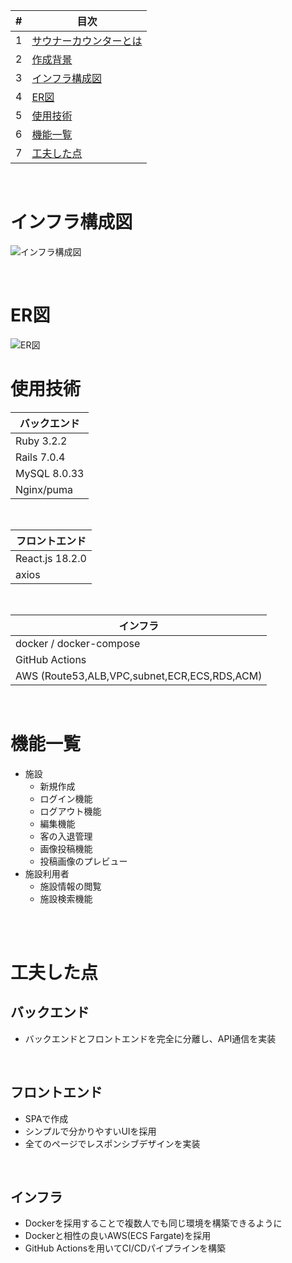 | # | 目次 |
| ---- | ---|
| 1 | [サウナーカウンターとは](#サウナーカウンターとは) |
| 2 | [作成背景](#作成背景) |
| 3 | [インフラ構成図](#インフラ構成図) |
| 4 | [ER図](#er図) |
| 5 | [使用技術](#使用技術) |
| 6 | [機能一覧](#機能一覧) |
| 7 | [工夫した点](#工夫した点) |

<br />

# インフラ構成図
![インフラ構成図](/)

<br />

# ER図
![ER図](/)

# 使用技術
| バックエンド
----|
| Ruby 3.2.2 |
| Rails 7.0.4 |
| MySQL 8.0.33|
| Nginx/puma |
<br />

| フロントエンド
----|
| React.js 18.2.0  |
| axios |
<br />


| インフラ
----|
| docker / docker-compose  |
| GitHub Actions |
| AWS (Route53,ALB,VPC,subnet,ECR,ECS,RDS,ACM) |
<br />


# 機能一覧
- 施設
  - 新規作成
  - ログイン機能
  - ログアウト機能
  - 編集機能
  - 客の入退管理
  - 画像投稿機能
  - 投稿画像のプレビュー
- 施設利用者
  - 施設情報の閲覧
  - 施設検索機能
<br />
<br />

# 工夫した点
## バックエンド
- バックエンドとフロントエンドを完全に分離し、API通信を実装

<br />

## フロントエンド
<!-- - SEOや画面描写速度を考えてSSR(universal)モードを採用 -->
- SPAで作成
- シンプルで分かりやすいUIを採用
- 全てのページでレスポンシブデザインを実装

<br />

## インフラ
- Dockerを採用することで複数人でも同じ環境を構築できるように
- Dockerと相性の良いAWS(ECS Fargate)を採用
- GitHub Actionsを用いてCI/CDパイプラインを構築